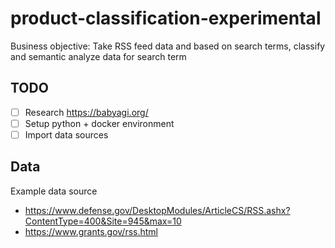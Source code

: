 # product-classification-experimental

Business objective: Take RSS feed data and based on search terms, classify and semantic analyze data for search term

## TODO
- [ ] Research https://babyagi.org/
- [ ] Setup python + docker environment
- [ ] Import data sources

## Data 

Example data source 
- https://www.defense.gov/DesktopModules/ArticleCS/RSS.ashx?ContentType=400&Site=945&max=10 
- https://www.grants.gov/rss.html 

